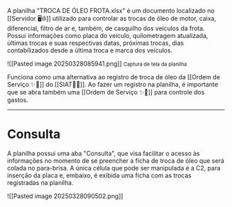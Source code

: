A planilha "TROCA DE ÓLEO FROTA.xlsx" é um documento localizado no [[Servidor 🖥️🌐]] utilizado para controlar as trocas de óleo de motor, caixa, diferencial, filtro de ar e, também, de casquilho dos veículos da frota. Possui informações como placa do veículo, quilometragem atualizada, últimas trocas e suas respectivas datas, próximas trocas, dias contabilizados desde a última troca e marca dos veículos.

![[Pasted image 20250328085941.png]]
<span style="font-size: smaller">Captura de tela da planilha</span>

Funciona como uma alternativa ao registro de troca de óleo da [[Ordem de Serviço ✨👷]] do [[SIAT🚚🌐]]. Ao fazer um registro na planilha, é importante que se abra também uma [[Ordem de Serviço ✨👷]] para controle dos gastos.

---
# Consulta

A planilha possui uma aba "Consulta", que visa facilitar o acesso às informações no momento de se preencher a ficha de troca de óleo que será colada no para-brisa. A única célula que pode ser manipulada é a C2, para inserção da placa e, embaixo, é exibida uma ficha com as trocas registradas na planilha.

![[Pasted image 20250328090502.png]]